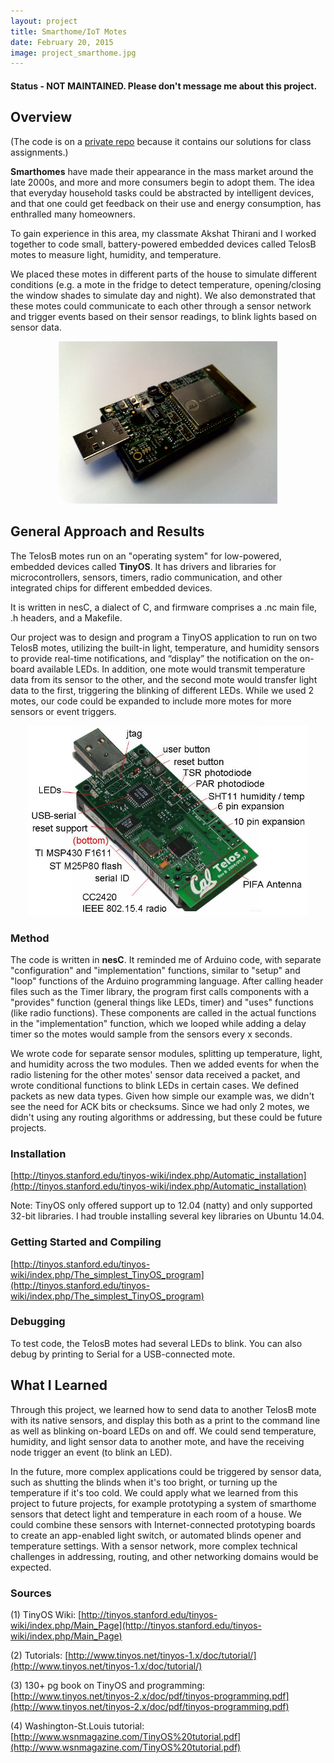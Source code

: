 ```yaml
---
layout: project
title: Smarthome/IoT Motes
date: February 20, 2015
image: project_smarthome.jpg
---
```

#### Status - NOT MAINTAINED. Please don't message me about this project.

## Overview
(The code is on a [private repo](https://github.com/robotjackie/tinyos_smarthome) because it contains our solutions for class assignments.)

**Smarthomes** have made their appearance in the mass market around the late 2000s, and more and more consumers begin to adopt them. The idea that everyday household tasks could be abstracted by intelligent devices, and that one could get feedback on their use and energy consumption, has enthralled many homeowners. 

To gain experience in this area, my classmate Akshat Thirani and I worked together to code small, battery-powered embedded devices called TelosB motes to measure light, humidity, and temperature. 

We placed these motes in different parts of the house to simulate different conditions (e.g. a mote in the fridge to detect temperature, opening/closing the window shades to simulate day and night). We also demonstrated that these motes could communicate to each other through a sensor network and trigger events based on their sensor readings, to blink lights based on sensor data.

<center><img src="https://github.com/robotjackie/portfolio/blob/gh-pages/public/images/tiny_mote.jpg?raw=true" alt="Example of a TelosB mote" width="350"></center>

## General Approach and Results
The TelosB motes run on an "operating system" for low-powered, embedded devices called **TinyOS**. It has drivers and libraries for microcontrollers, sensors, timers, radio communication, and other integrated chips for different embedded devices. 

It is written in nesC, a dialect of C, and firmware comprises a .nc main file, .h headers, and a Makefile. 

Our project was to design and program a TinyOS application to run on two TelosB motes, utilizing the built-in light, temperature, and humidity sensors to provide real-time notifications, and “display” the notification on the on-board available LEDs. In addition, one mote would transmit temperature data from its sensor to the other, and the second mote would transfer light data to the first, triggering the blinking of different LEDs. While we used 2 motes, our code could be expanded to include more motes for more sensors or event triggers.

<center><img src="https://github.com/robotjackie/portfolio/blob/gh-pages/public/images/tiny_mote_description.JPG?raw=true" width="450"></center>


### Method
The code is written in **nesC**. It reminded me of Arduino code, with separate "configuration" and "implementation" functions, similar to "setup" and "loop" functions of the Arduino programming language. After calling header files such as the Timer library, the program first calls components with a "provides" function (general things like LEDs, timer) and "uses" functions (like radio functions). These components are called in the actual functions in the "implementation" function, which we looped while adding a delay timer so the motes would sample from the sensors every x seconds.

We wrote code for separate sensor modules, splitting up temperature, light, and humidity across the two modules. Then we added events for when the radio listening for the other motes' sensor data received a packet, and wrote conditional functions to blink LEDs in certain cases. We defined packets as new data types. Given how simple our example was, we didn't see the need for ACK bits or checksums. Since we had only 2 motes, we didn't using any routing algorithms or addressing, but these could be future projects. 

### Installation
[http://tinyos.stanford.edu/tinyos-wiki/index.php/Automatic_installation](http://tinyos.stanford.edu/tinyos-wiki/index.php/Automatic_installation)

Note: TinyOS only offered support up to 12.04 (natty) and only supported 32-bit libraries. I had trouble installing several key libraries on Ubuntu 14.04.

### Getting Started and Compiling
[http://tinyos.stanford.edu/tinyos-wiki/index.php/The_simplest_TinyOS_program](http://tinyos.stanford.edu/tinyos-wiki/index.php/The_simplest_TinyOS_program)

### Debugging
To test code, the TelosB motes had several LEDs to blink. You can also debug by printing to Serial for a USB-connected mote.

## What I Learned
Through this project, we learned how to send data to another TelosB mote with its native sensors, and display this both as a print to the command line as well as blinking on-board LEDs on and off. We could send temperature, humidity, and light sensor data to another mote, and have the receiving node trigger an event (to blink an LED). 

In the future, more complex applications could be triggered by sensor data, such as shutting the blinds when it's too bright, or turning up the temperature if it's too cold. We could apply what we learned from this project to future projects, for example prototyping a system of smarthome sensors that detect light and temperature in each room of a house. We could combine these sensors with Internet-connected prototyping boards to create an app-enabled light switch, or automated blinds opener and temperature settings. With a sensor network, more complex technical challenges in addressing, routing, and other networking domains would be expected. 


### Sources
(1) TinyOS Wiki: [http://tinyos.stanford.edu/tinyos-wiki/index.php/Main_Page](http://tinyos.stanford.edu/tinyos-wiki/index.php/Main_Page)

(2) Tutorials: [http://www.tinyos.net/tinyos-1.x/doc/tutorial/](http://www.tinyos.net/tinyos-1.x/doc/tutorial/)

(3) 130+ pg book on TinyOS and programming: [http://www.tinyos.net/tinyos-2.x/doc/pdf/tinyos-programming.pdf](http://www.tinyos.net/tinyos-2.x/doc/pdf/tinyos-programming.pdf)

(4) Washington-St.Louis tutorial: [http://www.wsnmagazine.com/TinyOS%20tutorial.pdf](http://www.wsnmagazine.com/TinyOS%20tutorial.pdf)

